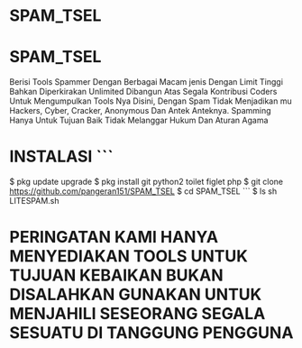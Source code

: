 # SPAM_TSEL
# SPAM_TSEL 
Berisi Tools Spammer Dengan Berbagai Macam jenis Dengan Limit Tinggi Bahkan Diperkirakan Unlimited Dibangun Atas Segala Kontribusi Coders Untuk Mengumpulkan Tools Nya Disini, 
Dengan Spam Tidak Menjadikan mu Hackers, Cyber, Cracker, Anonymous Dan Antek Anteknya. Spamming Hanya Untuk Tujuan Baik Tidak Melanggar Hukum Dan Aturan Agama  
# INSTALASI ``` 
$ pkg update upgrade 
$ pkg install git python2 toilet figlet php 
$ git clone https://github.com/pangeran151/SPAM_TSEL 
$ cd SPAM_TSEL ``` 
$ ls sh LITESPAM.sh
# PERINGATAN KAMI HANYA MENYEDIAKAN TOOLS UNTUK TUJUAN KEBAIKAN BUKAN DISALAHKAN GUNAKAN UNTUK MENJAHILI SESEORANG SEGALA SESUATU DI TANGGUNG PENGGUNA
